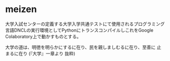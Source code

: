 # meizen
大学入試センターの定義する大学入学共通テストにて使用されるプログラミング言語DNCLの実行環境としてPythonにトランスコンパイルしこれをGoogle Colaboratory上で動かすものとする。


大学の道は、明徳を明らかにするに在り、民を親しましむるに在り、至善に 止まるに在り
(『大学』一章より 抜粋)